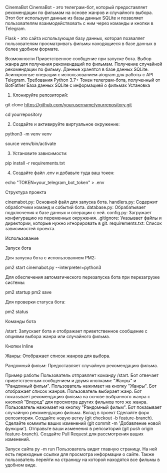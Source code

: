 CinemaBot
CinemaBot - это телеграм-бот, который предоставляет рекомендации по фильмам на основе жанров и случайного выбора. Этот бот использует данные из базы данных SQLite и позволяет пользователям взаимодействовать с ним через команды и кнопки в Telegram.

Flask - это сайта использующая базу данных, которая позваляет пользователям просматривать фильмы находящиеся в базе данных в более удобном формате.

Возможности
Приветственное сообщение при запуске бота.
Выбор жанра для получения рекомендаций по фильмам.
Получение случайной рекомендации по фильму.
Данные хранятся в базе данных SQLite.
Асинхронные операции с использованием aiogram для работы с API Telegram.
Требования
Python 3.7+
Токен телеграм-бота, полученный от BotFather
База данных SQLite с информацией о фильмах
Установка
1. Клонируйте репозиторий:

git clone https://github.com/yourusername/yourrepository.git

cd yourrepository

2. Создайте и активируйте виртуальное окружение:

python3 -m venv venv

source venv/bin/activate

3. Установите зависимости:

pip install -r requirements.txt

4. Создайте файл .env и добавьте туда ваш токен:

echo "TOKEN=your_telegram_bot_token" > .env

Структура проекта

cinemabot.py: Основной файл для запуска бота.
handlers.py: Содержит обработчики команд и событий бота.
database.py: Обрабатывает подключения к базе данных и операции с ней.
config.py: Загружает конфигурацию из переменных окружения.
.gitignore: Указывает файлы и директории, которые нужно игнорировать в git.
requirements.txt: Список зависимостей проекта.

Использование

Запуск бота

Для запуска бота с использованием PM2:

pm2 start cinemabot.py --interpreter=python3

Для обеспечения автоматического перезапуска бота при перезагрузке системы:

pm2 startup
pm2 save

Для проверки статуса бота:

pm2 status

Команды бота

/start: Запускает бота и отображает приветственное сообщение с опциями выбора жанра или случайного фильма.

Кнопки Inline

Жанры: Отображает список жанров для выбора.

Рандомный фильм: Предоставляет случайную рекомендацию фильма.

Пример работы
Пользователь отправляет команду /start.
Бот отвечает приветственным сообщением и двумя кнопками: "Жанры" и "Рандомный фильм".
Пользователь нажимает на кнопку "Жанры".
Бот отображает список жанров.
Пользователь выбирает жанр.
Бот показывает рекомендацию фильма на основе выбранного жанра с кнопкой "Вперед" для просмотра других фильмов того же жанра.
Пользователь нажимает на кнопку "Рандомный фильм".
Бот показывает случайную рекомендацию фильма.
Вклад в проект
Сделайте форк репозитория.
Создайте новую ветку (git checkout -b feature-branch).
Сделайте коммиты ваших изменений (git commit -m 'Добавление новой функции').
Отправьте ваши изменения в репозиторий (git push origin feature-branch).
Создайте Pull Request для рассмотрения ваших изменений.

Запуск сайта py -m run
Пользователь видит главную страницу. На ней есть переходные ссылки для просмотра информации о сайте.
Также пользователь перейти на страницу на которой находятся все фильмы в удобном виде.
